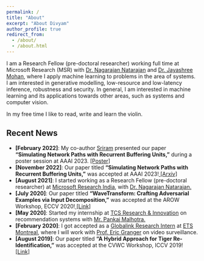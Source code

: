 ```yaml
---
permalink: /
title: "About"
excerpt: "About Divyam"
author_profile: true
redirect_from: 
  - /about/
  - /about.html
---
```


I am a Research Fellow (pre-doctoral researcher) working full time at Microsoft Research (MSR) with [Dr. Nagarajan Natarajan](https://www.microsoft.com/en-us/research/people/nagarajn/) and [Dr. Jayashree Mohan](https://www.microsoft.com/en-us/research/people/jamohan/), where I apply machine learning to problems in the area of systems. I am interested in generative modelling, low-resource and low-latency inference, robustness and security. In general, I am interested in machine learning and its applications towards other areas, such as systems and computer vision. 

In my free time I like to read, write and learn the violin.

<h2>Recent News</h2>

- **[February 2022]**: My co-author <a href="https://sriramb-98.github.io/">Sriram</a> presented our paper <b>“Simulating Network Paths with Recurrent Buffering Units,”</b> during a poster session at AAAI 2023. <a href="https://drive.google.com/file/d/1ucUvGfMfvTUrbcgjm7Cj4qx_5-d_z4b5/view?usp=sharing"> [Poster]</a>
- **[November 2022]**: Our paper titled <b>“Simulating Network Paths with Recurrent Buffering Units,”</b> was accepted at AAAI 2023!<a href="https://arxiv.org/abs/2202.13870"> [Arxiv]</a>
- **[August 2021]**: I started working as a Research Fellow (pre-doctoral researcher) at <a href="https://www.microsoft.com/en-us/research/lab/microsoft-research-india/">Microsoft Research India</a>, with <a href="https://www.microsoft.com/en-us/research/people/nagarajn/">Dr. Nagarajan Natarajan.</a>
- **[July 2020]**: Our paper titled <b>“WaveTransform: Crafting Adversarial Examples via Input Decomposition,”</b> was accepted at the AROW Workshop, ECCV 2020!<a href="https://arxiv.org/abs/2010.15773"> [Link]</a>
- **[May 2020]**: Started my internship at <a href="https://www.tcs.com/research-and-innovation">TCS Research & Innovation</a> on recommendation systems with <a href="https://www.linkedin.com/in/pankaj-malhotra-76b60a24/">Mr. Pankaj Malhotra.</a>
- **[February 2020]**: I got accepted as a <a href="https://www.mitacs.ca/en/programs/globalink/globalink-research-internship">Globalink Research Intern</a> at <a href="https://www.etsmtl.ca/">ETS Montreal</a>, where I will work with <a href="https://www.etsmtl.ca/en/research/professors/egranger">Prof. Eric Granger</a> on video surveillance.
- **[August 2019]**: Our paper titled <b>“A Hybrid Approach for Tiger Re-Identification,”</b> was accepted at the CVWC Workshop, ICCV 2019!<a href="https://openaccess.thecvf.com/content_ICCVW_2019/papers/CVWC/Shukla_A_Hybrid_Approach_to_Tiger_Re-Identification_ICCVW_2019_paper.pdf"> [Link]</a>
